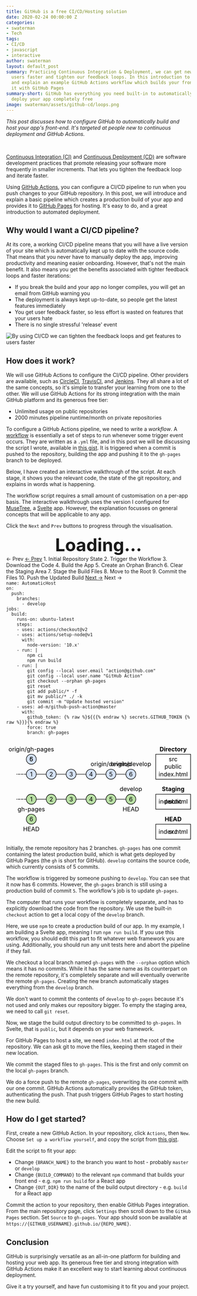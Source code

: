 ```yaml
---
title: GitHub is a free CI/CD/Hosting solution
date: 2020-02-24 00:00:00 Z
categories:
- swaterman
- Tech
tags:
- CI/CD
- javascript
- interactive
author: swaterman
layout: default_post
summary: Practicing Continuous Integration & Deployment, we can get new features to
  users faster and tighten our feedback loops. In this introduction to CI/CD, I introduce
  and explain an example GitHub Actions workflow which builds your front-end and deploys
  it with GitHub Pages
summary-short: GitHub has everything you need built-in to automatically build and
  deploy your app completely free
image: swaterman/assets/github-cd/loops.png
---
```


<script src="{{ site.github.url }}/swaterman/assets/util/css.js"></script>
<script>loadCss("{{ site.github.url }}/swaterman/assets/github-cd/styles.css");</script>
<script src="{{ site.github.url }}/swaterman/assets/github-cd/script.js"></script>

*This post discusses how to configure GitHub to automatically build and host your app's front-end.*
*It's targeted at people new to continuous deployment and GitHub Actions.*

<br/>

[Continuous Integration (CI)](https://en.wikipedia.org/wiki/Continuous_integration) and [Continuous Deployment (CD)](https://en.wikipedia.org/wiki/Continuous_deployment) are software development practices that promote releasing your software more frequently in smaller increments.
That lets you tighten the feedback loop and iterate faster. 

Using [GitHub Actions](https://github.com/features/actions), you can configure a CI/CD pipeline to run when you push changes to your GitHub repository.
In this post, we will introduce and explain a basic pipeline which creates a production build of your app and provides it to [GitHub Pages](https://pages.github.com/) for hosting.
It's easy to do, and a great introduction to automated deployment.

## Why would I want a CI/CD pipeline?

At its core, a working CI/CD pipeline means that you will have a live version of your site which is automatically kept up to date with the source code.
That means that you never have to manually deploy the app, improving productivity and meaning easier onboarding.
However, that's not the main benefit.
It also means you get the benefits associated with tighter feedback loops and faster iterations:

* If you break the build and your app no longer compiles, you will get an email from GitHub warning you
* The deployment is always kept up-to-date, so people get the latest features immediately
* You get user feedback faster, so less effort is wasted on features that your users hate
* There is no single stressful 'release' event

![By using CI/CD we can tighten the feedback loops and get features to users faster]({{site.github.url}}/swaterman/assets/github-cd/loops.png "tighten those loops!")

## How does it work?

We will use GitHub Actions to configure the CI/CD pipeline.
Other providers are available, such as [CircleCI](https://circleci.com/), [TravisCI](https://travis-ci.org/), and [Jenkins](https://jenkins.io/).
They all share a lot of the same concepts, so it's simple to transfer your learning from one to the other.
We will use GitHub Actions for its strong integration with the main GitHub platform and its generous free tier:

* Unlimited usage on public repositories
* 2000 minutes pipeline runtime/month on private repositories

To configure a GitHub Actions pipeline, we need to write a *workflow*.
A [workflow](https://help.github.com/en/actions/configuring-and-managing-workflows/configuring-a-workflow#about-workflows) is essentially a set of steps to run whenever some trigger event occurs.
They are written as a `.yml` file, and in this post we will be discussing the script I wrote, available in [this gist](https://gist.github.com/stevenwaterman/3b5cf6bae7521c0fca400c7a3e1ede97).
It is triggered when a commit is pushed to the repository, building the app and pushing it to the `gh-pages` branch to be deployed.

Below, I have created an interactive walkthrough of the script.
At each stage, it shows you the relevant code, the state of the git repository, and explains in words what is happening.

The workflow script requires a small amount of customisation on a per-app basis.
The interactive walkthrough uses the version I configured for [MuseTree](https://github.com/stevenwaterman/musetree), a [Svelte](https://svelte.dev/) app.
However, the explanation focusses on general concepts that will be applicable to any app.

Click the `Next` and `Prev` buttons to progress through the visualisation.

<div class="hidden" style="width: 100%; text-align: center; font-weight: 700; font-size: 36pt"><b>Loading...</b></div>

<div class="slideContainer">

<div class="slideHeader">
<span class="maybe show0">&larr; Prev</span>
<a href="javascript:;" onclick="showPrev()" class="maybe show1 show2 show3 show4 show5 show6 show7 show8 show9">&larr; Prev</a>
<span class="slideTitle maybe show0">1. Initial Repository State</span>
<span class="slideTitle maybe show1">2. Trigger the Workflow</span>
<span class="slideTitle maybe show2">3. Download the Code</span>
<span class="slideTitle maybe show3">4. Build the App</span>
<span class="slideTitle maybe show4">5. Create an Orphan Branch</span>
<span class="slideTitle maybe show5">6. Clear the Staging Area</span>
<span class="slideTitle maybe show6">7. Stage the Build Files</span>
<span class="slideTitle maybe show7">8. Move to the Root</span>
<span class="slideTitle maybe show8">9. Commit the Files</span>
<span class="slideTitle maybe show9">10. Push the Updated Build</span>
<a href="javascript:;" onclick="showNext()" class="maybe show0 show1 show2 show3 show4 show5 show6 show7 show8">Next &rarr;</a>
<span class="maybe show9">Next &rarr;</span>
</div>

<div class="slideBody">

<pre class="codeBlock highlight" style="margin: 0 0 8px 0">
<code>name: AutomaticHost
<span class="slideCode slideCode1">on:</span>
  <span class="slideCode slideCode1">push:</span>
    <span class="slideCode slideCode1">branches:</span> 
      <span class="slideCode slideCode1">- develop</span>
<span class="nb">jobs</span>:
  build:
    runs-on: ubuntu-latest
    steps:
    <span class="slideCode slideCode2">- uses: actions/checkout@v2</span>
    <span class="slideCode slideCode3">- uses: actions/setup-node@v1
      with:
        node-version: <span class="s1">'10.x'</span>
    - run: |
        npm ci
        npm run build</span>
    - run: |
        git config <span class="nt">--local</span> user.email <span class="s2">"action@github.com"</span>
        git config <span class="nt">--local</span> user.name <span class="s2">"GitHub Action"</span>
        <span class="slideCode slideCode4">git checkout <span class="nt">--orphan</span> gh-pages</span>
        <span class="slideCode slideCode5">git reset</span>
        <span class="slideCode slideCode6">git add public/<span class="k">*</span> <span class="nt">-f</span></span>
        <span class="slideCode slideCode7">git <span class="nb">mv </span>public/<span class="k">*</span> ./ <span class="nt">-k</span></span>
        <span class="slideCode slideCode8">git commit <span class="nt">-m</span> <span class="s2">"Update hosted version"</span></span>
    <span class="slideCode slideCode9">- uses: ad-m/github-push-action@master
      with:
        github_token: <span class="k">{% raw %}${{{% endraw %}</span><span class="p"> secrets.GITHUB_TOKEN </span><span class="k">{% raw %}}}{% endraw %}</span>
        force: <span class="nb">true</span>
        branch: gh-pages</span>
</code>
</pre>

<div>
<div class="svgContainer">
<svg xmlns="http://www.w3.org/2000/svg" xmlns:xlink="http://www.w3.org/1999/xlink" version="1.1" viewBox="-0.5 -0.5 371 191">
<g>
<path d="M 60 110 L 80 110 L 60 110 L 80 110" fill="none" stroke="#000000" stroke-miterlimit="10" pointer-events="stroke" class="maybe show2 show3 show4 show5 show6 show7 show8 show9"></path><path d="M 40 110 L 20 110 L 40 110 L 20 110" fill="none" stroke="#000000" stroke-miterlimit="10" stroke-dasharray="3 3" pointer-events="stroke" class="maybe show2 show3 show4 show5 show6 show7 show8 show9"></path><ellipse cx="50" cy="110" rx="10" ry="10" fill="#b9e0a5" stroke="#000000" pointer-events="all" class="maybe show2 show3 show4 show5 show6 show7 show8 show9"></ellipse>
<text x="50" y="114" fill="#000000" font-size="12px" text-anchor="middle" class="maybe show2 show3 show4 show5 show6 show7 show8 show9">1</text>
<path d="M 100 110 L 120 110 L 100 110 L 120 110" fill="none" stroke="#000000" stroke-miterlimit="10" pointer-events="stroke" class="maybe show2 show3 show4 show5 show6 show7 show8 show9"></path>
<ellipse cx="90" cy="110" rx="10" ry="10" fill="#b9e0a5" stroke="#000000" pointer-events="all" class="maybe show2 show3 show4 show5 show6 show7 show8 show9"></ellipse>
<text x="90" y="114" fill="#000000" font-size="12px" text-anchor="middle" class="maybe show2 show3 show4 show5 show6 show7 show8 show9">2</text>
<path d="M 140 110 L 160 110 L 140 110 L 160 110" fill="none" stroke="#000000" stroke-miterlimit="10" pointer-events="stroke" class="maybe show2 show3 show4 show5 show6 show7 show8 show9"></path>
<ellipse cx="130" cy="110" rx="10" ry="10" fill="#b9e0a5" stroke="#000000" pointer-events="all" class="maybe show2 show3 show4 show5 show6 show7 show8 show9"></ellipse>
<text x="130" y="114" fill="#000000" font-size="12px" text-anchor="middle" class="maybe show2 show3 show4 show5 show6 show7 show8 show9">3</text>
<path d="M 180 110 L 200 110 L 180 110 L 200 110" fill="none" stroke="#000000" stroke-miterlimit="10" pointer-events="stroke" class="maybe show2 show3 show4 show5 show6 show7 show8 show9"></path>
<ellipse cx="170" cy="110" rx="10" ry="10" fill="#b9e0a5" stroke="#000000" pointer-events="all" class="maybe show2 show3 show4 show5 show6 show7 show8 show9"></ellipse>
<text x="170" y="114" fill="#000000" font-size="12px" text-anchor="middle" class="maybe show2 show3 show4 show5 show6 show7 show8 show9">4</text>
<path d="M 220 110 L 240 110 L 220 110 L 240 110" fill="none" stroke="#000000" stroke-miterlimit="10" pointer-events="stroke" class="maybe show2 show3 show4 show5 show6 show7 show8 show9"></path>
<ellipse cx="210" cy="110" rx="10" ry="10" fill="#b9e0a5" stroke="#000000" pointer-events="all" class="maybe show2 show3 show4 show5 show6 show7 show8 show9"></ellipse>
<text x="210" y="114" fill="#000000" font-size="12px" text-anchor="middle" class="maybe show2 show3 show4 show5 show6 show7 show8 show9">5</text>
<ellipse cx="250" cy="110" rx="10" ry="10" fill="#b9e0a5" stroke="#000000" pointer-events="all" class="maybe show2 show3 show4 show5 show6 show7 show8 show9"></ellipse>
<text x="250" y="114" fill="#000000" font-size="12px" text-anchor="middle" class="maybe show2 show3 show4 show5 show6 show7 show8 show9">6</text>
<text x="250" y="94" fill="#000000" font-size="12px" text-anchor="middle" class="maybe show2 show3 show4 show5 show6 show7 show8 show9">develop</text>
<text x="250" y="134" fill="#000000" font-size="12px" text-anchor="middle" class="maybe show2 show3">HEAD</text>
<path d="M 60 60 L 80 60 L 60 60 L 80 60" fill="none" stroke="#000000" stroke-miterlimit="10" pointer-events="stroke"></path>
<path d="M 40 60 L 20 60 L 40 60 L 20 60" fill="none" stroke="#000000" stroke-miterlimit="10" stroke-dasharray="3 3" pointer-events="stroke"></path>
<ellipse cx="50" cy="60" rx="10" ry="10" fill="#d4e1f5" stroke="#000000" pointer-events="all"></ellipse>
<text x="50" y="64" fill="#000000" font-size="12px" text-anchor="middle">1</text>
<path d="M 100 60 L 120 60 L 100 60 L 120 60" fill="none" stroke="#000000" stroke-miterlimit="10" pointer-events="stroke"></path>
<ellipse cx="90" cy="60" rx="10" ry="10" fill="#d4e1f5" stroke="#000000" pointer-events="all"></ellipse>
<text x="90" y="64" fill="#000000" font-size="12px" text-anchor="middle">2</text>
<path d="M 140 60 L 160 60 L 140 60 L 160 60" fill="none" stroke="#000000" stroke-miterlimit="10" pointer-events="stroke"></path>
<ellipse cx="130" cy="60" rx="10" ry="10" fill="#d4e1f5" stroke="#000000" pointer-events="all"></ellipse>
<text x="130" y="64" fill="#000000" font-size="12px" text-anchor="middle">3</text>
<path d="M 180 60 L 200 60 L 180 60 L 200 60" fill="none" stroke="#000000" stroke-miterlimit="10" pointer-events="stroke"></path>
<ellipse cx="170" cy="60" rx="10" ry="10" fill="#d4e1f5" stroke="#000000" pointer-events="all"></ellipse>
<text x="170" y="64" fill="#000000" font-size="12px" text-anchor="middle">4</text>
<path d="M 220 60 L 240 60 L 220 60 L 240 60" fill="none" stroke="#000000" stroke-miterlimit="10" pointer-events="stroke" class="maybe show1 show2 show3 show4 show5 show6 show7 show8 show9"></path>
<ellipse cx="210" cy="60" rx="10" ry="10" fill="#d4e1f5" stroke="#000000" pointer-events="all"></ellipse>
<text x="210" y="64" fill="#000000" font-size="12px" text-anchor="middle">5</text>
<ellipse cx="250" cy="60" rx="10" ry="10" fill="#d4e1f5" stroke="#000000" pointer-events="all" class="maybe show1 show2 show3 show4 show5 show6 show7 show8 show9"></ellipse>
<text x="250" y="64" fill="#000000" font-size="12px" text-anchor="middle" class="maybe show1 show2 show3 show4 show5 show6 show7 show8 show9">6</text>
<text x="250" y="44" fill="#000000" font-size="12px" text-anchor="middle" class="maybe show1 show2 show3 show4 show5 show6 show7 show8 show9">origin/develop</text>
<ellipse cx="50" cy="30" rx="10" ry="10" fill="#d4e1f5" stroke="#000000" pointer-events="all"></ellipse>
<text class="maybe show9" x="50" y="34" fill="#000000" font-size="12px" text-anchor="middle">6</text>
<text x="50" y="14" fill="#000000" font-size="12px" text-anchor="middle">origin/gh-pages</text>
<text x="335" y="14" fill="#000000" font-size="12px" text-anchor="middle" font-weight="bold">Directory</text>
<text x="335" y="94" fill="#000000" font-size="12px" text-anchor="middle" font-weight="bold">Staging</text>
<text x="335" y="154" fill="#000000" font-size="12px" text-anchor="middle" font-weight="bold">HEAD</text>
<ellipse cx="50" cy="150" rx="10" ry="10" fill="#b9e0a5" stroke="#000000" pointer-events="all" class="maybe show4 show5 show6 show7 show8 show9"></ellipse>
<text class="maybe show8 show9" x="50" y="154" fill="#000000" font-size="12px" text-anchor="middle">6</text>
<text x="50" y="134" fill="#000000" font-size="12px" text-anchor="middle" class="maybe show4 show5 show6 show7 show8 show9">gh-pages</text>
<text x="50" y="174" fill="#000000" font-size="12px" text-anchor="middle" class="maybe show4 show5 show6 show7 show8 show9">HEAD</text>
<text class="maybe show0 show1 show2 show3 show4 show5 show6 show7 show8" x="50" y="34" fill="#000000" font-size="12px" text-anchor="middle">5</text>
<text class="maybe show0" x="210" y="44" fill="#000000" font-size="12px" text-anchor="middle">origin/develop</text>
<rect x="300" y="20" width="70" height="50" fill="#ffffff" stroke="#000000" pointer-events="all"></rect>
<text class="maybe show2 show3 show4 show5 show6 show7 show8 show9" x="335" fill="#000000" font-size="12px" text-anchor="middle" y="34">src</text>
<text class="maybe show3 show4 show5 show6 show7 show8 show9" x="335" y="49" fill="#000000" font-size="12px" text-anchor="middle">public</text>
<text class="maybe show7 show8 show9" x="335" fill="#000000" font-size="12px" text-anchor="middle" y="64">index.html</text>
<rect x="300" y="100" width="70" height="30" fill="#ffffff" stroke="#000000" pointer-events="all"></rect>
<text class="maybe show4" x="335" y="119" fill="#000000" font-size="12px" text-anchor="middle">src</text>
<text class="maybe show6" x="335" y="119" fill="#000000" font-size="12px" text-anchor="middle">public</text>
<text class="maybe show7" x="335" y="119" fill="#000000" font-size="12px" text-anchor="middle">index.html</text>
<rect x="300" y="160" width="70" height="30" fill="#ffffff" stroke="#000000" pointer-events="all"></rect>
<text class="maybe show8 show9" x="335" y="179" fill="#000000" font-size="12px" text-anchor="middle">index.html</text>
<text class="maybe show2 show3" x="335" y="179" fill="#000000" font-size="12px" text-anchor="middle">src</text>
</g>
</svg>
</div>

<div class="textContainer">
<p class="maybe show0">
Initially, the remote repository has 2 branches.
<code class="language-plaintext highlighter-rouge">gh-pages</code> has one commit containing the latest production build, which is what gets deployed by GitHub Pages (the <code class="language-plaintext highlighter-rouge">gh</code> is short for GitHub).
<code class="language-plaintext highlighter-rouge">develop</code> contains the source code, which currently consists of 5 commits.
</p>
<p class="maybe show1">
The workflow is triggered by someone pushing to <code class="language-plaintext highlighter-rouge">develop</code>.
You can see that it now has 6 commits.
However, the <code class="language-plaintext highlighter-rouge">gh-pages</code> branch is still using a production build of commit <code class="language-plaintext highlighter-rouge">5</code>.
The workflow's job is to update <code class="language-plaintext highlighter-rouge">gh-pages</code>.
</p>
<p class="maybe show2">
The computer that runs your workflow is completely separate, and has to explicitly download the code from the repository.
We use the built-in <code class="language-plaintext highlighter-rouge">checkout</code> action to get a local copy of the <code class="language-plaintext highlighter-rouge">develop</code> branch.
</p>
<p class="maybe show3">
Here, we use <code class="language-plaintext highlighter-rouge">npm</code> to create a production build of our app.
In my example, I am building a Svelte app, meaning I run <code class="language-plaintext highlighter-rouge">npm run build</code>.
If you use this workflow, you should edit this part to fit whatever web framework you are using.
Additionally, you should run any unit tests here and abort the pipeline if they fail.
</p>
<p class="maybe show4">
We checkout a local branch named <code class="language-plaintext highlighter-rouge">gh-pages</code> with the <code class="language-plaintext highlighter-rouge">--orphan</code> option which means it has no commits.
While it has the same name as its counterpart on the remote repository, it's completely separate and will eventually overwrite the remote <code class="language-plaintext highlighter-rouge">gh-pages</code>.
Creating the new branch automatically stages everything from the <code class="language-plaintext highlighter-rouge">develop</code> branch.
</p>
<p class="maybe show5">
We don't want to commit the contents of <code class="language-plaintext highlighter-rouge">develop</code> to <code class="language-plaintext highlighter-rouge">gh-pages</code> because it's not used and only makes our repository bigger.
To empty the staging area, we need to call <code class="language-plaintext highlighter-rouge">git reset</code>.
</p>
<p class="maybe show6">
Now, we stage the build output directory to be committed to <code class="language-plaintext highlighter-rouge">gh-pages</code>.
In Svelte, that is <code class="language-plaintext highlighter-rouge">public</code>, but it depends on your web framework.
</p>
<p class="maybe show7">
For GitHub Pages to host a site, we need <code class="language-plaintext highlighter-rouge">index.html</code> at the root of the repository.
We can ask git to move the files, keeping them staged in their new location.
</p>
<p class="maybe show8">
We commit the staged files to <code class="language-plaintext highlighter-rouge">gh-pages</code>.
This is the first and only commit on the local <code class="language-plaintext highlighter-rouge">gh-pages</code> branch.
</p>
<p class="maybe show9">
We do a force push to the remote <code class="language-plaintext highlighter-rouge">gh-pages</code>, overwriting its one commit with our one commit.
GitHub Actions automatically provides the GitHub token, authenticating the push.
That push triggers GitHub Pages to start hosting the new build.
</p>
</div>
</div>
<div style="clear: both"></div>
</div>
</div>

## How do I get started?

First, create a new GitHub Action.
In your repository, click `Actions`, then `New`.
Choose `Set up a workflow yourself`, and copy the script from [this gist](https://gist.github.com/stevenwaterman/3b5cf6bae7521c0fca400c7a3e1ede97).

Edit the script to fit your app:

* Change `{BRANCH_NAME}` to the branch you want to host - probably `master` or `develop`
* Change `{BUILD_COMMAND}` to the relevant `npm` command that builds your front end - e.g. `npm run build` for a React app
* Change `{OUT_DIR}` to the name of the build output directory - e.g. `build` for a React app

Commit the action to your repository, then enable GitHub Pages integration.
From the main repository page, click `Settings` then scroll down to the `GitHub Pages` section.
Set `Source` to `gh-pages`.
Your app should soon be available at `https://{GITHUB_USERNAME}.github.io/{REPO_NAME}`.

## Conclusion

GitHub is surprisingly versatile as an all-in-one platform for building and hosting your web app.
Its generous free tier and strong integration with GitHub Actions make it an excellent way to start learning about continuous deployment.

Give it a try yourself, and have fun customising it to fit you and your project.

<script>showSlide(0);</script>

